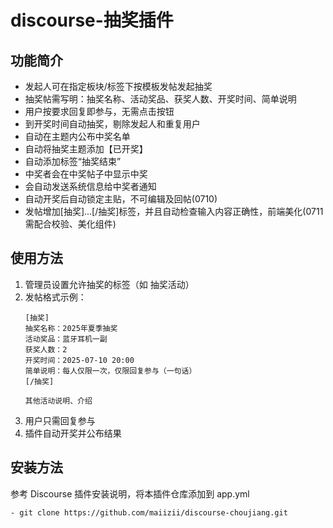 # discourse-抽奖插件

## 功能简介
- 发起人可在指定板块/标签下按模板发帖发起抽奖
- 抽奖帖需写明：抽奖名称、活动奖品、获奖人数、开奖时间、简单说明
- 用户按要求回复即参与，无需点击按钮
- 到开奖时间自动抽奖，剔除发起人和重复用户
- 自动在主题内公布中奖名单
- 自动将抽奖主题添加【已开奖】
- 自动添加标签“抽奖结束”
- 中奖者会在中奖帖子中显示中奖
- 会自动发送系统信息给中奖者通知
- 自动开奖后自动锁定主贴，不可编辑及回帖(0710)
- 发帖增加[抽奖]...[/抽奖]标签，并且自动检查输入内容正确性，前端美化(0711 需配合校验、美化组件)

## 使用方法
1. 管理员设置允许抽奖的标签（如 抽奖活动）
2. 发帖格式示例：
   ```
   [抽奖]
   抽奖名称：2025年夏季抽奖
   活动奖品：蓝牙耳机一副
   获奖人数：2
   开奖时间：2025-07-10 20:00
   简单说明：每人仅限一次，仅限回复参与（一句话）
   [/抽奖]

   其他活动说明、介绍
   
   ```
3. 用户只需回复参与
4. 插件自动开奖并公布结果

## 安装方法
参考 Discourse 插件安装说明，将本插件仓库添加到 app.yml
```
- git clone https://github.com/maiizii/discourse-choujiang.git
```
